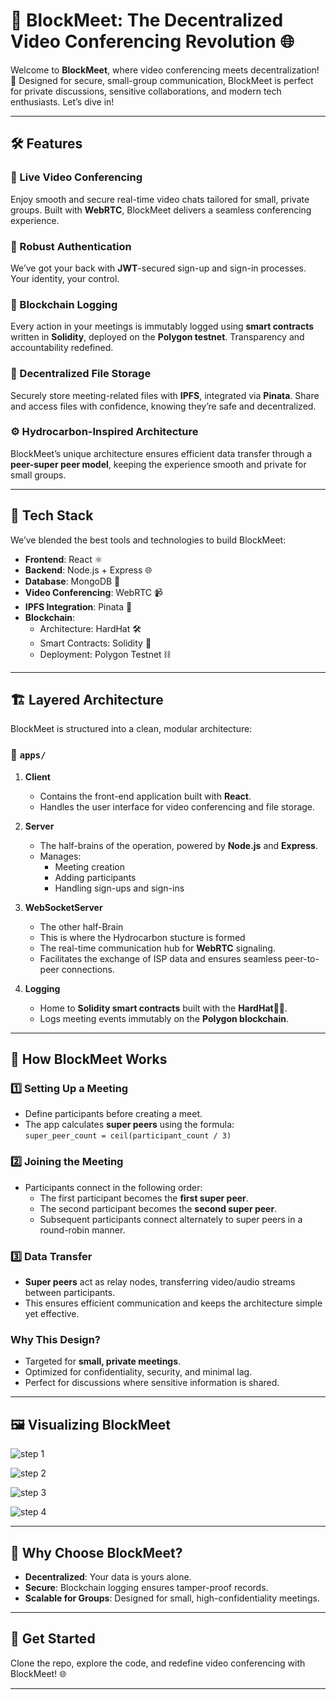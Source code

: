 
# 🚀 BlockMeet: The Decentralized Video Conferencing Revolution 🌐

Welcome to **BlockMeet**, where video conferencing meets decentralization! 🎉 Designed for secure, small-group communication, BlockMeet is perfect for private discussions, sensitive collaborations, and modern tech enthusiasts. Let’s dive in!  

---

## 🛠️ Features  
### 🎥 Live Video Conferencing  
Enjoy smooth and secure real-time video chats tailored for small, private groups. Built with **WebRTC**, BlockMeet delivers a seamless conferencing experience.  

### 🔐 Robust Authentication  
We’ve got your back with **JWT**-secured sign-up and sign-in processes. Your identity, your control.  

### 📜 Blockchain Logging  
Every action in your meetings is immutably logged using **smart contracts** written in **Solidity**, deployed on the **Polygon testnet**. Transparency and accountability redefined.  

### 📂 Decentralized File Storage  
Securely store meeting-related files with **IPFS**, integrated via **Pinata**. Share and access files with confidence, knowing they’re safe and decentralized.  

### ⚙️ Hydrocarbon-Inspired Architecture  
BlockMeet’s unique architecture ensures efficient data transfer through a **peer-super peer model**, keeping the experience smooth and private for small groups.  

---

## 🧰 Tech Stack  
We’ve blended the best tools and technologies to build BlockMeet:  
- **Frontend**: React ⚛️  
- **Backend**: Node.js + Express 🌐  
- **Database**: MongoDB 🍃  
- **Video Conferencing**: WebRTC 📹  
- **IPFS Integration**: Pinata 📡  
- **Blockchain**:  
  - Architecture: HardHat 🛠️  
  - Smart Contracts: Solidity 🧾  
  - Deployment: Polygon Testnet ⛓️  

---

## 🏗️ Layered Architecture  

BlockMeet is structured into a clean, modular architecture:  

### 📂 `apps/`  
1. **Client**  
   - Contains the front-end application built with **React**.  
   - Handles the user interface for video conferencing and file storage.  

2. **Server**  
   - The half-brains of the operation, powered by **Node.js** and **Express**.  
   - Manages:  
     - Meeting creation  
     - Adding participants  
     - Handling sign-ups and sign-ins  

3. **WebSocketServer**
   - The other half-Brain
   - This is where the Hydrocarbon stucture is formed 
   - The real-time communication hub for **WebRTC** signaling.  
   - Facilitates the exchange of ISP data and ensures seamless peer-to-peer connections.  

4. **Logging**  
   - Home to **Solidity smart contracts** built with the **HardHat👷🏽**.  
   - Logs meeting events immutably on the **Polygon blockchain**.  

---

## 🌟 How BlockMeet Works  

### 1️⃣ Setting Up a Meeting  
- Define participants before creating a meet.  
- The app calculates **super peers** using the formula:  
  `super_peer_count = ceil(participant_count / 3)`  

### 2️⃣ Joining the Meeting  
- Participants connect in the following order:  
  - The first participant becomes the **first super peer**.  
  - The second participant becomes the **second super peer**.  
  - Subsequent participants connect alternately to super peers in a round-robin manner.  

### 3️⃣ Data Transfer  
- **Super peers** act as relay nodes, transferring video/audio streams between participants.  
- This ensures efficient communication and keeps the architecture simple yet effective.  

### Why This Design?  
- Targeted for **small, private meetings**.  
- Optimized for confidentiality, security, and minimal lag.  
- Perfect for discussions where sensitive information is shared.  

---

## 🖼️ Visualizing BlockMeet  



![step 1](readmeImgaes/1.png)




![step 2](./readmeImgaes/2.png)




![step 3](./readmeImgaes/3.png)


![step 4](./readmeImgaes/4.png)

---

## 🌟 Why Choose BlockMeet?  
- **Decentralized**: Your data is yours alone.  
- **Secure**: Blockchain logging ensures tamper-proof records.  
- **Scalable for Groups**: Designed for small, high-confidentiality meetings.  

---

## 🚀 Get Started  
Clone the repo, explore the code, and redefine video conferencing with BlockMeet! 🌐  

---

